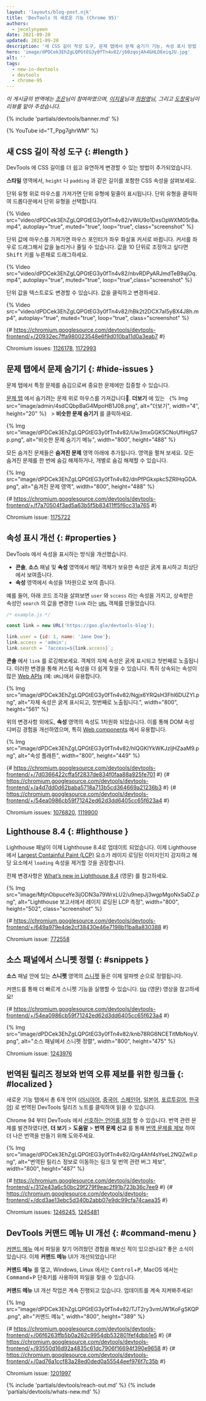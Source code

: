 ```yaml
---
layout: 'layouts/blog-post.njk'
title: 'DevTools 의 새로운 기능 (Chrome 95)'
authors:
  - jecelynyeen
date: 2021-09-20
updated: 2021-09-20
description: '새 CSS 길이 작성 도구, 문제 탭에서 문제 숨기기 기능, 속성 표시 방법 개선 및 다른 새로운 기능들.'
hero: 'image/dPDCek3EhZgLQPGtEG3y0fTn4v82/j60zqojAh4GHLDEeiqJU.jpg'
alt: ''
tags:
  - new-in-devtools
  - devtools
  - chrome-95
---
```


_이 게시글의 번역에는 [조은](https://developers.google.com/community/experts/directory/profile/profile-eun-cho)님이 참여하였으며, [이지웅](https://bit.ly/JiwoongLeePortfolio)님과 [최원영](https://www.linkedin.com/in/toruchoi)님, 그리고 [도창욱](https://developers.google.com/community/experts/directory/profile/profile-changwook-doh)님이 리뷰를 맡아 주셨습니다._

{% include 'partials/devtools/banner.md' %}

{% YouTube id="T_Ppg7ghrWM" %}

## 새 CSS 길이 작성 도구 {: #length }

DevTools 에 CSS 길이를 더 쉽고 유연하게 변경할 수 있는 방법이 추가되었습니다.

**스타일** 영역에서, `height` 나 `padding` 과 같은 길이를 포함한 CSS 속성을 살펴보세요.

단위 유형 위로 마우스를 가져가면 단위 유형에 밑줄이 표시됩니다. 단위 유형을 클릭하여 드롭다운에서 단위 유형을 선택합니다.

{% Video src="video/dPDCek3EhZgLQPGtEG3y0fTn4v82/vWiU9o1DxsOpWXM0SrBa.mp4", autoplay="true", muted="true", loop="true", class="screenshot" %}

단위 값에 마우스를 가져가면 마우스 포인터가 좌우 화살표 커서로 바뀝니다. 커서를 좌우로 드래그해서 값을 늘리거나 줄일 수 있습니다.
값을 10 단위로 조정하고 싶다면 <kbd>Shift</kbd> 키를 누른채로 드래그하세요.

{% Video src="video/dPDCek3EhZgLQPGtEG3y0fTn4v82/nbvRDPyARJmdTeB9ajOq.mp4", autoplay="true", muted="true", loop="true",class="screenshot" %}

단위 값을 텍스트로도 변경할 수 있습니다. 값을 클릭하고 변경하세요.

{% Video src="video/dPDCek3EhZgLQPGtEG3y0fTn4v82/hBk2t2DCX7aI5yBX4J8h.mp4", autoplay="true", muted="true", loop="true", class="screenshot" %}

{# https://chromium.googlesource.com/devtools/devtools-frontend/+/20932ec7ffa980023548e6f9d010ba11d0a3eab7 #}

Chromium issues: [1126178](https://crbug.com/1126178), [1172993](https://crbug.com/1172993)

## 문제 탭에서 문제 숨기기 {: #hide-issues }

문제 탭에서 특정 문제를 숨김으로써 중요한 문제에만 집중할 수 있습니다.

[문제 탭](/docs/devtools/issues/) 에서 숨기려는 문제 위로 마우스를 가져갑니다. **더보기** 에 있는 &nbsp; {% Img src="image/admin/4sdCQbpBaG4MpoHB1J08.png", alt="더보기", width="4", height="20" %} &nbsp; > **비슷한 문제 숨기기** 를 클릭하세요.

{% Img src="image/dPDCek3EhZgLQPGtEG3y0fTn4v82/Uw3mxGGK5CNoUflHgS7p.png", alt="비슷한 문제 숨기기 메뉴", width="800", height="488" %}

모든 숨겨진 문제들은 **숨겨진 문제** 영역 아래에 추가됩니다. 영역을 펼쳐 보세요. 모든 숨겨진 문제를 한 번에 숨김 해제하거나, 개별로 숨김 해제할 수 있습니다.

{% Img src="image/dPDCek3EhZgLQPGtEG3y0fTn4v82/dnPfPGkxpkcSZRIHqGDA.png", alt="숨겨진 문제 영역", width="800", height="488" %}

{# https://chromium.googlesource.com/devtools/devtools-frontend/+/f7a70504f3ad5a63b5f5b83411ff5f6cc31a765 #}

Chromium issue: [1175722](https://crbug.com/1175722)

## 속성 표시 개선 {: #properties }

DevTools 에서 속성을 표시하는 방식을 개선했습니다.

- **콘솔**, **소스** 패널 및 **속성** 영역에서 해당 객체가 보유한 속성은 굵게 표시하고 최상단에서 보여줍니다.
- **속성** 영역에서 속성을 1차원으로 보여 줍니다.

예를 들어, 아래 코드 조각을 살펴보면 `user` 와 `sccess` 라는 속성을 가지고, 상속받은 속성인 `search` 의 값을 변경한 `link` 라는 [`URL`](https://developer.mozilla.org/docs/Web/API/URL) 객체를 만들었습니다.

```js
/* example.js */

const link = new URL('https://goo.gle/devtools-blog');

link.user = {id: 1, name: 'Jane Doe'};
link.access = 'admin';
link.search = `?access=${link.access}`;
```

**콘솔** 에서 `link` 를 로깅해보세요. 객체의 자체 속성은 굵게 표시되고 첫번째로 노출됩니다.
이러한 변경을 통해 커스텀 속성을 더 쉽게 찾을 수 있습니다.
특히 상속되는 속성이 많은 [Web APIs](https://developer.mozilla.org/docs/Web/API) (예: `URL`)에서 유용합니다.

{% Img src="image/dPDCek3EhZgLQPGtEG3y0fTn4v82/Ngjx6YRQsH3Fhl6DUZYl.png", alt="자체 속성은 굵게 표시되고, 첫번째로 노출됩니다.", width="800", height="561" %}

위의 변경사항 외에도, **속성** 영역의 속성도 1차원화 되었습니다.
이를 통해 DOM 속성 디버깅 경험을 개선하였으며, 특히 [Web components](https://www.webcomponents.org/introduction) 에서 유용합니다.

{% Img src="image/dPDCek3EhZgLQPGtEG3y0fTn4v82/hIQGKlYkWKJzljHZaaM9.png", alt="속성 플래튼", width="800", height="449" %}

{# https://chromium.googlesource.com/devtools/devtools-frontend/+/7d0366422cffa5f2837de834f0faa88a925fe701 #}
{# https://chromium.googlesource.com/devtools/devtools-frontend/+/a4d7dd0d62baba5718a713b5cd364669a21236b3 #}
{# https://chromium.googlesource.com/devtools/devtools-frontend/+/54ea0986cb59f71242ed62d3dd6405cc65f623a4 #}

Chromium issues: [1076820](https://crbug.com/1076820), [1119900](https://crbug.com/1119900)

## Lighthouse 8.4 {: #lighthouse }

Lighthouse 패널이 이제 Lighthouse 8.4로 업데이트 되었습니다.
이제 Lighthouse에서 [Largest Containful Paint (LCP)](https://web.dev/lcp) 요소가 레이지 로딩된 이미지인지 감지하고
해당 요소에서 `loading` 속성을 제거할 것을 권장합니다.

전체 변경사항은 [What’s new in Lighthouse 8.4](/blog/lighthouse-8-4/) (영문) 를 참고하세요.

{% Img src="image/MtjnObpuceYe3ijODN3a79WrxLU2/u9nepJj3wgpMgoNxSaDZ.png", alt="Lighthouse 보고서에서 레이지 로딩된 LCP 측정", width="800", height="502", class="screenshot" %}

{# https://chromium.googlesource.com/devtools/devtools-frontend/+/649a979e4de2cf38430e46e7198b11ba8a830388 #}

Chromium issue: [772558](https://crbug.com/772558)

## 소스 패널에서 스니펫 정렬 {: #snippets }

**소스** 패널 안에 있는 **스니펫** 영역의 [스니펫](/docs/devtools/javascript/snippets/) 들은 이제 알파벳 순으로 정렬됩니다.

커맨드를 통해 더 빠르게 스니펫 기능을 실행할 수 있습니다. [tip](https://youtu.be/NOal2gTzftI?t=176) (영문) 영상을 참고하세요!

{# https://chromium.googlesource.com/devtools/devtools-frontend/+/54ea0986cb59f71242ed62d3dd6405cc65f623a4 #}

{% Img src="image/dPDCek3EhZgLQPGtEG3y0fTn4v82/knb78RG6NCETitMbNoyV.png", alt="소스 패널에서 스니펫 정렬", width="800", height="475" %}

Chromium issue: [1243976](https://crbug.com/1243976)

## 번역된 릴리즈 정보와 번역 오류 제보를 위한 링크들 {: #localized }

새로운 기능 탭에서 총 6개 언어 ([러시아어](/ru/blog/new-in-devtools-95), [중국어](/zh/blog/new-in-devtools-95), [스페인어](/es/blog/new-in-devtools-95), [일본어](/ja/blog/new-in-devtools-95), [포르투갈어](/pt/blog/new-in-devtools-95), [한국어](/ko/blog/new-in-devtools-95)) 로 번역된 DevTools 릴리즈 노트를 클릭하여 읽을 수 있습니다.

Chrome 94 부터 DevTools 에서 [선호하는 언어를 설정](/ko/blog/new-in-devtools-94/#localized) 할 수 있습니다.
번역 관련 문제를 발견하였다면, **더 보기** > **도움말** > **번역 문제 신고** 를 통해 [번역 문제를 제보](https://goo.gle/devtools-translate) 하여 더 나은 번역을 만들기 위해 도와주세요.

{% Img src="image/dPDCek3EhZgLQPGtEG3y0fTn4v82/Qrg4Ahf4sYseL2NQZwIl.png", alt="번역된 릴리스 정보로 이동하는 링크 및 번역 관련 버그 제보", width="800", height="487" %}

{# https://chromium.googlesource.com/devtools/devtools-frontend/+/312e43a6c50bc29f279f9eac2f91b723b36c7ee9 #}
{# https://chromium.googlesource.com/devtools/devtools-frontend/+/dcd3ae13ebc5d340b2abb07e9dc99cfa74caea35 #}

Chromium issues: [1246245](https://crbug.com/1246245), [1245481](https://crbug.com/1245481)

## DevTools 커맨드 메뉴 UI 개선 {: #command-menu }

[커맨드 메뉴](/docs/devtools/command-menu/#open) 에서 파일을 찾기 어려웠던 경험을 해보신 적이 있으셨나요?
좋은 소식이 있습니다. 이제 **커맨드 메뉴** UI가 개선되었습니다!

**커맨드 메뉴** 를 열고, Windows, Linux 에서는 <kbd>Control</kbd>+<kbd>P</kbd>, MacOS 에서는 <kbd>Command</kbd>+<kbd>P</kbd> 단축키를 사용하여 파일을 찾을 수 있습니다.

**커맨드 메뉴** UI 개선 작업은 계속 진행되고 있습니다. 업데이트를 계속 지켜봐주세요!

{% Img src="image/dPDCek3EhZgLQPGtEG3y0fTn4v82/TJT2ry3vmUW1KoFgSKQP.png", alt="커맨드 메뉴", width="800", height="389" %}

{# https://chromium.googlesource.com/devtools/devtools-frontend/+/06f6263ffb5b0a262c9954db532801fef4dbb1e5 #}
{# https://chromium.googlesource.com/devtools/devtools-frontend/+/93550d16d92a4835c61dc7906f16694f390e9658 #}
{# https://chromium.googlesource.com/devtools/devtools-frontend/+/0ad76a1ccf83a28ed0ded0a55544eef976f7c35b #}

Chromium issue: [1201997](https://crbug.com/1201997)

{% include 'partials/devtools/reach-out.md' %}
{% include 'partials/devtools/whats-new.md' %}

